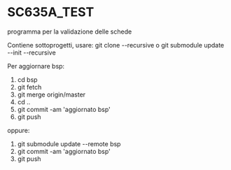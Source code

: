 # SC635A_TEST

programma per la validazione delle schede

Contiene sottoprogetti, usare: git clone --recursive o git submodule update --init --recursive

Per aggiornare bsp:
1. cd bsp
1. git fetch
1. git merge origin/master
1. cd ..
1. git commit -am 'aggiornato bsp'
1. git push

oppure:
1. git submodule update --remote bsp
1. git commit -am 'aggiornato bsp'
1. git push
